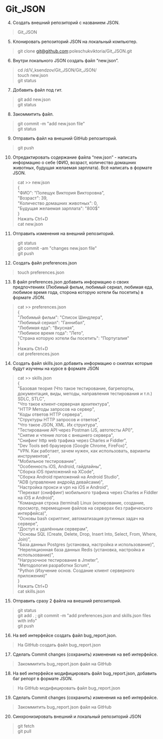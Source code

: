 # Git_JSON

4. Создать внешний репозиторий c названием JSON.  
> Git_JSON

5. Клонировать репозиторий JSON на локальный компьютер.
> git clone git@github.com:poleschukviktoria/Git_JSON.git

6. Внутри локального JSON создать файл “new.json”.
> cd /d/V_ksendzov/Git_JSON/Git_JSON/  
> touch new.json  
> git status         

7. Добавить файл под гит.
> git add new.json  
> git status              

8. Закоммитить файл.
> git commit -m "add new.json file"  
> git status     

9. Отправить файл на внешний GitHub репозиторий.
> git push  

10. Отредактировать содержание файла “new.json” - написать информацию о себе (ФИО, возраст, количество домашних животных, будущая желаемая зарплата). Всё написать в формате JSON.
> cat >> new.json  
> {  
        "ФИО": "Полещук Виктория Викторовна",  
        "Возраст": 39,  
        "Количество домашних животных": 0,  
        "Будущая желаемая зарплата": "800$"  
}  
> Нажать Ctrl+D  
> cat new.json      

11. Отправить изменения на внешний репозиторий.
> git status    
> git commit -am "changes new.json file"  
> git push  

12. Создать файл preferences.json
> touch preferences.json  

13. В файл preferences.json добавить информацию о своих предпочтениях (Любимый фильм, любимый сериал, любимая еда, любимое время года, сторона которую хотели бы посетить) в формате JSON.
> cat >> preferences.json  
> {  
        "Любимый фильм": "Список Шиндлера",  
        "Любимый сериал": "Ганнибал",  
        "Любимая еда": "Вкусная",  
        "Любимое время года": "Лето",  
        "Страна которую хотели бы посетить": "Португалия"  
}  
> Нажать Ctrl+D  
> cat preferences.json   

14. Создать файл skills.json добавить информацию о скиллах которые будут изучены на курсе в формате JSON
> cat >> skills.json  
> {  
        "Базовая теория (Что такое тестирование, багрепорты, документация, виды, методы, направления тестирования и т.п.) SDLC, STLC",  
        "Что такое клиент-серверная архитектура",  
	"HTTP Методы запросов на сервер",  
	"Коды ответов HTTP сервера",  
	"Структуры HTTP запросов и ответов",  
        "Что такое JSON, XML. Их структура",  
        "Тестирование API через Postman (JS, автотесты API)",  
 	"Снятие и чтение логов c внешнего сервера",  
        "Снифинг http web трафика через Charles и Fiddler",  
        "Dev Tools веб браузеров (Google Chrome, FireFox)",  
        "VPN. Как работает, зачем нужен, как использовать, варианты инструментов",  
        "Мобильное тестирование",  
	"Особенность iOS, Android, гайдлайны",    
	"Сборка iOS приложений на XCode",  
	"Cборка Android приложений на Android Studio",  
        "ADB (управление андройд девайсами)",  
        "Настройка прокси и vpn на iOS и Android",  
        "Перехват (сниффинг) мобильного трафика через Charles и Fiddler на iOS и Android",  
        "Командная строка (terminal) Linux (копирование, создание, просмотр, перемещение файлов на серверах без графического интерфейса)",  
        "Основы bash скриптинг, автоматизация рутинных задач на сервере",  
	"Доступ к удалённым серверам",  
        "Основы SQL (Create, Delete, Drop, Insert Into, Select, From, Where, Join)",  
        "База данных Postgres (установка, настройка и использование)",  
        "Нереляционная база данных Redis (установка, настройка и использование)",  
        "Нагрузочное тестирование в Jmeter",  
        "Методология разработки Scrum",  
	"Python (Изучение основ. Создание клиент серверного приложения)"  
}  
> Нажать Ctrl+D  
> cat skills.json      

15. Отправить сразу 2 файла на внешний репозиторий.  
> git status   
> git add . ; git commit -m "add preferences.json and skills.json files with info"  
> git push  

16. На веб интерфейсе создать файл bug_report.json.
> На GitHub создать файл bug_report.json  

17. Сделать Commit changes (сохранить) изменения на веб интерфейсе.
> Закоммитить bug_report.json файл на GitHub  

18. На веб интерфейсе модифицировать файл bug_report.json, добавить баг репорт в формате JSON.
> На GitHub модифицировать файл bug_report.json  

19. Сделать Commit changes (сохранить) изменения на веб интерфейсе.
> Закоммитить bug_report.json файл на GitHub  

20. Синхронизировать внешний и локальный репозиторий JSON
> git fetch  
> git pull  
